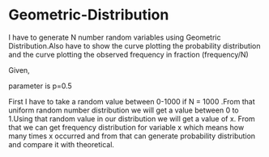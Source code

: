 # Geometric-Distribution
I have to generate N number random variables using Geometric Distribution.Also have to show
the curve plotting the probability distribution and the curve plotting the observed frequency in
fraction (frequency/N)

Given,

parameter is p=0.5

First I have to take a random value between 0-1000 if N = 1000 .From that uniform random
number distribution we will get a value between 0 to 1.Using that random value in our
distribution we will get a value of x. From that we can get frequency distribution for variable x
which means how many times x occurred and from that can generate probability distribution and
compare it with theoretical.
